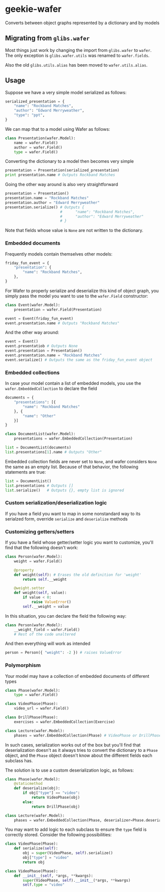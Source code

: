 # geekie-wafer

Converts between object graphs represented by a dictionary and by models

## Migrating from `glibs.wafer`

Most things just work by changing the import from `glibs.wafer` to `wafer`. The only exception is `glibs.wafer.utils` was renamed to `wafer.fields`.

Also the old `glibs.utils.alias` has been moved to `wafer.utils.alias`.

## Usage

Suppose we have a very simple model serialized as follows:

```py
serialized_presentation = {
    "name": "Rockband Matches",
    "author": "Edward Merryweather",
    "type": "ppt",
}
```

We can map that to a model using Wafer as follows:

```py
class Presentation(wafer.Model):
    name = wafer.Field()
    author = wafer.Field()
    type = wafer.Field()
```

Converting the dictionary to a model then becomes very simple

```py
presentation = Presentation(serialized_presentation)
print presentation.name # Outputs Rockband Matches
```

Going the other way around is also very straightforward

```py
presentation = Presentation()
presentation.name = "Rockband Matches"
presentation.author = "Edward Merryweather"
presentation.serialize() # Outputs {
                         #      "name": "Rockband Matches",
                         #      "author": "Edward Merryweather"
                         # }
```

Note that fields whose value is `None` are not written to the dictionary.

### Embedded documents

Frequently models contain themselves other models:

```py
friday_fun_event = {
    "presentation": {
        "name": "Rockband Matches",
    },
}
```

For Wafer to properly serialize and deserialize this kind of object graph, you simply pass the model you want to use to the `wafer.Field` constructor:

```py
class Event(wafer.Model):
    presentation = wafer.Field(Presentation)

event = Event(friday_fun_event)
event.presentation.name # Outputs "Rockband Matches"
```

And the other way around:

```py
event = Event()
event.presentatiob # Outputs None
event.presentation = Presentation()
event.presentation.name = "Rockband Matches"
event.serialize() # Outputs the same as the friday_fun_event object
```

### Embedded collections

In case your model contain a list of embedded models, you use the `wafer.EmbeddedCollection` to declare the field

```py
documents = {
    "presentations": [{
        "name": "Rockband Matches"
    }, {
        "name": "Other"
    }]
}

class DocumentList(wafer.Model):
    presentations = wafer.EmbeddedCollection(Presentation)

list = DocumentList(documents)
list.presentations[1].name # Outputs "Other"
```

Embedded collection fields are never set to `None`, and wafer considers `None` the same as an empty list. Because of that behavior, the following statements are true:

```py
list = DocumentList()
list.presentations # Outputs []
list.serialize()   # Outputs {}, empty list is ignored
```

### Custom serialization/deserialization logic

If you have a field you want to map in some nonstandard way to its serialzed form, override `serialize` and `deserialize` methods

### Customizing getters/setters

If you have a field whose getter/setter logic you want to customize, you'll find that the following doesn't work:

```py
class Person(wafer.Model):
    weight = wafer.Field()

    @property
    def weight(self): # Erases the old definition for 'weight'
        return self.__weight

    @weight.setter
    def weight(self, value):
        if value < 0:
            raise ValueError()
        self.__weight = value
```

In this situation, you can declare the field the following way:

```py
class Person(wafer.Model):
    __weight_field = wafer.Field()
    # Rest of the code unaltered
```

And then everything will work as intended

```py
person = Person({ "weight": -2 }) # raises ValueError
```

### Polymorphism

Your model may have a collection of embedded documents of different types

```py
class Phase(wafer.Model):
    type = wafer.Field()

class VideoPhase(Phase):
    video_url = wafer.Field()

class DrillPhase(Phase):
    exercises = wafer.EmbeddedCollection(Exercise)

class Lecture(wafer.Model):
    phases = wafer.EmbeddedCollection(Phase) # VideoPhase or DrillPhase
```

In such cases, serialization works out of the box but you'll find that deserialization doesn't as it always tries to convert the dictionary to a `Phase` object, and the `Phase` object doesn't know about the different fields each subclass has.

The solution is to use a custom deserialization logic, as follows:

```py
class Phase(wafer.Model):
    @staticmethod
    def deserialize(obj):
        if obj["type"] == "video":
            return VideoPhase(obj)
        else:
            return DrillPhase(obj)

class Lecture(wafer.Model):
    phases = wafer.EmbeddedCollection(Phase, deserializer=Phase.deserialize)
```

You may want to add logic to each subclass to ensure the `type` field is correctly stored. Consider the following possibilities:

````py
class VideoPhase(Phase):
    def serialize(self):
        obj = super(VideoPhase, self).serialize()
        obj["type"] = "video"
        return obj

class VideoPhase(Phase):
    def __init__(self, *args, **kwargs):
        super(VideoPhase, self).__init__(*args, **kwargs)
        self.type = "video"
````

